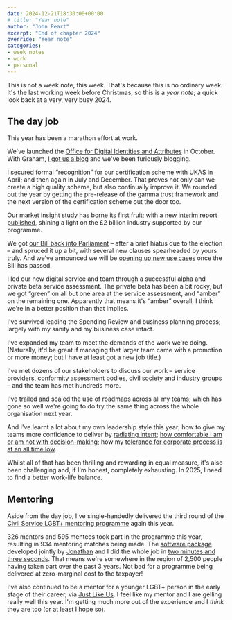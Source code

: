 ```yaml
---
date: 2024-12-21T18:30:00+00:00
# title: "Year note"
author: "John Peart"
excerpt: "End of chapter 2024"
override: "Year note"
categories:
- week notes
- work
- personal
---
```


This is not a week note, this week. That's because this is no ordinary week. It's the last working week before Christmas, so this is a *year note*; a quick look back at a very, very busy 2024.

## The day job

This year has been a marathon effort at work. 

We've launched the [Office for Digital Identities and Attributes](//gov.uk/ofdia) in October. With Graham, [I got us a blog](//enablingdigitalidentity.blog.gov.uk/) and we've been furiously blogging.

I secured formal “recognition” for our certification scheme with UKAS in April; and then again in July and December. That proves not only can we create a high quality scheme, but also continually improve it. We rounded out the year by getting the pre-release of the gamma trust framework and the next version of the certification scheme out the door too.

Our market insight study has borne its first fruit; with a [new interim report published](https://www.gov.uk/government/publications/digital-identity-sectoral-analysis-interim-findings), shining a light on the £2 billion industry supported by our programme.

We got [our Bill back into Parliament](https://bills.parliament.uk/bills/3825) – after a brief hiatus due to the election – and spruced it up a bit, with several new clauses spearheaded by yours truly. And we've announced we will be [opening up new use cases](https://enablingdigitalidentity.blog.gov.uk/2024/12/21/using-a-digital-identity-to-buy-alcohol-safely-and-securely/) once the Bill has passed.

I led our new digital service and team through a successful alpha and private beta service assessment. The private beta has been a bit rocky, but we got “green” on all but one area at the service assessment, and “amber” on the remaining one. Apparently that means it's “amber” overall, I think we're in a better position than that implies.

I've survived leading the Spending Review and business planning process; largely with my sanity and my business case intact.

I've expanded my team to meet the demands of the work we're doing. (Naturally, it'd be great if managing that larger team came with a promotion or more money; but I have at least got a new job title.)

I've met dozens of our stakeholders to discuss our work – service providers, conformity assessment bodies, civil society and industry groups – and the team has met hundreds more.

I've trailed and scaled the use of roadmaps across all my teams; which has gone so well we're going to do try the same thing across the whole organisation next year.

And I've learnt a lot about my own leadership style this year; how to give my teams more confidence to deliver by [radiating intent](/2024/02/17/broadcasting-philosophies-at-work/); [how comfortable I am or am not with decision-making](/weeknote/2024/04/12/); how my [tolerance for corporate process is at an all time low](/weeknote/2024/08/04/).

Whilst all of that has been thrilling and rewarding in equal measure, it's also been challenging and, if I'm honest, completely exhausting. In 2025, I need to find a better work-life balance.

## Mentoring

Aside from the day job, I've single-handedly delivered the third round of the [Civil Service LGBT+ mentoring programme](//civilservice.lgbt/mentoring) again this year.

326 mentors and 595 mentees took part in the programme this year, resulting in 934 mentoring matches being made. The [software package](https://www.mentormatching.online) developed jointly by [Jonathan](https://caffeinatedpunctuation.co.uk) and I did the whole job in [two minutes and three seconds](/weeknote/2024/04/20/). That means we're somewhere in the region of 2,500 people having taken part over the past 3 years. Not bad for a programme being delivered at zero-marginal cost to the taxpayer!

I've also continued to be a mentor for a younger LGBT+ person in the early stage of their career, via [Just Like Us](https://justlikeus.org). I feel like my mentor and I are gelling really well this year. I'm getting much more out of the experience and I *think* they are too (or at least I hope so).
